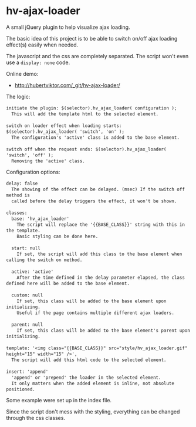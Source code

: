 hv-ajax-loader
==============

A small jQuery plugin to help visualize ajax loading.


The basic idea of this project is to be able to switch on/off ajax loading effect(s) easily when needed.

The javascript and the css are completely separated. The script won't even use a `display: none` code.

Online demo:
 - http://hubertviktor.com/_git/hv-ajax-loader/


The logic:

    initiate the plugin: $(selector).hv_ajax_loader( configuration );
      This will add the template html to the selected element.
      
    switch on loader effect when loading starts: $(selector).hv_ajax_loader( 'switch', 'on' );
      The configuration's 'active' class is added to the base element.
   
    switch off when the request ends: $(selector).hv_ajax_loader( 'switch', 'off' );
      Removing the 'active' class.
 
 
Configuration options:

    delay: false
      The showing of the effect can be delayed. (msec) If the switch off method is
      called before the delay triggers the effect, it won't be shown.
    
    classes:
      base: 'hv_ajax_loader'
        The script will replace the '{{BASE_CLASS}}' string with this in the template.
        Basic styling can be done here.
        
      start: null
        If set, the script will add this class to the base element when calling the switch on method.
        
      active: 'active'
        After the time defined in the delay parameter elapsed, the class defined here will be added to the base element.
      
      custom: null
        If set, this class will be added to the base element upon initializing.
        Useful if the page contains multiple different ajax loaders.
        
      parent: null
        If set, this class will be added to the base element's parent upon initializing.
      
    template: '<img class="{{BASE_CLASS}}" src="style/hv_ajax_loader.gif" height="15" width="15" />',
      The script will add this html code to the selected element.
    
    insert: 'append'
      'append' or 'prepend' the loader in the selected element.
      It only matters when the added element is inline, not absolute positioned.

    
Some example were set up in the index file.

Since the script don't mess with the styling, everything can be changed through the css classes.

